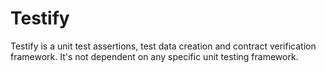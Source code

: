 # Testify

Testify is a unit test assertions, test data creation and contract verification framework.
It's not dependent on any specific unit testing framework.
